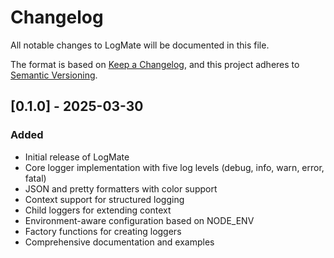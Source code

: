# Changelog

All notable changes to LogMate will be documented in this file.

The format is based on [Keep a Changelog](https://keepachangelog.com/en/1.0.0/),
and this project adheres to [Semantic Versioning](https://semver.org/spec/v2.0.0.html).

## [0.1.0] - 2025-03-30

### Added
- Initial release of LogMate
- Core logger implementation with five log levels (debug, info, warn, error, fatal)
- JSON and pretty formatters with color support
- Context support for structured logging
- Child loggers for extending context
- Environment-aware configuration based on NODE_ENV
- Factory functions for creating loggers
- Comprehensive documentation and examples 